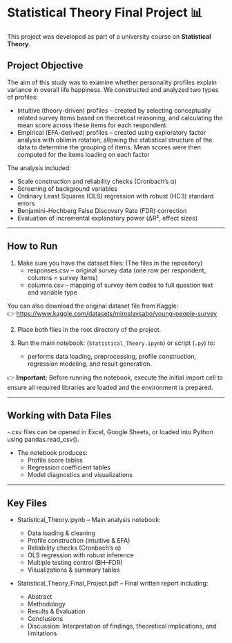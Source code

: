 # Statistical Theory Final Project 📊

This project was developed as part of a university course on **Statistical Theory**.

## Project Objective
The aim of this study was to examine whether personality profiles explain variance in overall life happiness.
We constructed and analyzed two types of profiles:
- Intuitive (theory-driven) profiles – created by selecting conceptually related survey items based on theoretical reasoning, and calculating the mean score across these items for each respondent.
- Empirical (EFA-derived) profiles – created using exploratory factor analysis with oblimin rotation, allowing the statistical structure of the data to determine the grouping of items. Mean scores were then computed for the items loading on each factor

The analysis included:
- Scale construction and reliability checks (Cronbach’s α)
- Screening of background variables
- Ordinary Least Squares (OLS) regression with robust (HC3) standard errors
- Benjamini–Hochberg False Discovery Rate (FDR) correction
- Evaluation of incremental explanatory power (ΔR², effect sizes)
---

## How to Run

1. Make sure you have the dataset files: (The files in the repository)
   - responses.csv – original survey data (one row per respondent, columns = survey items)
   - columns.csv – mapping of survey item codes to full question text and variable type
     
 You can also download the original dataset file from Kaggle:  
 👉 https://www.kaggle.com/datasets/miroslavsabo/young-people-survey 

2. Place both files in the root directory of the project.

3. Run the main notebook: (`Statistical_Theory.ipynb`) or script (`.py`) to:
   - performs data loading, preprocessing, profile construction, regression modeling, and result         generation.  


👉 **Important:** Before running the notebook, execute the initial import cell to ensure all required libraries are loaded and the environment is prepared.

---
## Working with Data Files
-.csv files can be opened in Excel, Google Sheets, or loaded into Python using pandas.read_csv().
- The notebook produces:
  - Profile score tables
  - Regression coefficient tables
  - Model diagnostics and visualizations

---
## Key Files

- Statistical_Theory.ipynb – Main analysis notebook:
  - Data loading & cleaning
  - Profile construction (intuitive & EFA)
  - Reliability checks (Cronbach’s α)
  - OLS regression with robust inference
  - Multiple testing control (BH–FDR)
  - Visualizations & summary tables

- Statistical_Theory_Final_Project.pdf – Final written report including:
  - Abstract
  - Methodology
  - Results & Evaluation
  - Conclusions
  - Discussion: Interpretation of findings, theoretical implications, and limitations


